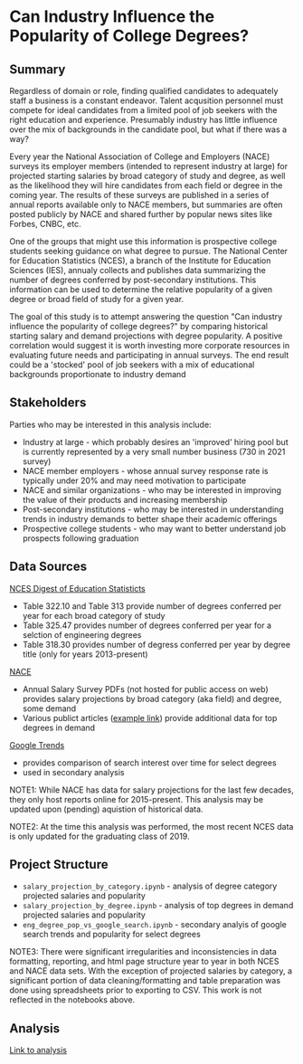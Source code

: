 # Can Industry Influence the Popularity of College Degrees?

## Summary

Regardless of domain or role, finding qualified candidates to adequately staff a business is a constant endeavor. Talent acqusition personnel must compete for ideal candidates from a limited pool of job seekers with the right education and experience. Presumably industry has little influence over the mix of backgrounds in the candidate pool, but what if there was a way?

Every year the National Association of College and Employers (NACE) surveys its employer members (intended to represent industry at large) for projected starting salaries by broad category of study and degree, as well as the likelihood they will hire candidates from each field or degree in the coming year. The results of these surveys are published in a series of annual reports available only to NACE members, but summaries are often posted publicly by NACE and shared further by popular news sites like Forbes, CNBC, etc. 

One of the groups that might use this information is prospective college students seeking guidance on what degree to pursue. The National Center for Education Statistics (NCES), a branch of the Institute for Education Sciences (IES), annualy collects and publishes data summarizing the number of degrees conferred by post-secondary institutions. This information can be used to determine the relative popularity of a given degree or broad field of study for a given year.

The goal of this study is to attempt answering the question "Can industry influence the popularity of college degrees?" by comparing historical starting salary and demand projections with degree popularity. A positive correlation would suggest it is worth investing more corporate resources in evaluating future needs and participating in annual surveys. The end result could be a 'stocked' pool of job seekers with a mix of educational backgrounds proportionate to industry demand


## Stakeholders

Parties who may be interested in this analysis include:
* Industry at large - which probably desires an 'improved' hiring pool but is currently represented by a very small number business (730 in 2021 survey)
* NACE member employers - whose annual survey response rate is typically under 20% and may need motivation to participate
* NACE and similar organizations - who may be interested in improving the value of their products and increasing membership
* Post-secondary institutions - who may be interested in understanding trends in industry demands to better shape their academic offerings
* Prospective college students - who may want to better understand job prospects following graduation

## Data Sources

[NCES Digest of Education Statisticts](https://nces.ed.gov/programs/digest/) 
* Table 322.10 and Table 313 provide number of degrees conferred per year for each broad category of study
* Table 325.47 provides number of degrees conferred per year for a selction of engineering degrees
* Table 318.30 provides number of degress conferred per year by degree title (only for years 2013-present)

[NACE](https://www.naceweb.org/)
* Annual Salary Survey PDFs (not hosted for public access on web) provides salary projections by broad category (aka field) and degree, some demand
* Various publict articles ([example link](https://www.naceweb.org/job-market/trends-and-predictions/demand-greatest-for-bachelors-grads-business-majors/)) provide additional data for top degrees in demand

[Google Trends](https://trends.google.com/trends/explore?date=all&geo=US&q=Chemical%20Engineering,Civil%20Engineering,Electrical%20engineering,Mechanical%20Engineering)
* provides comparison of search interest over time for select degrees
* used in secondary analysis

NOTE1: While NACE has data for salary projections for the last few decades, they only host reports online for 2015-present. This analysis may be updated upon (pending) aquistion of historical data.

NOTE2: At the time this analysis was performed, the most recent NCES data is only updated for the graduating class of 2019.

## Project Structure

* `salary_projection_by_category.ipynb` - analysis of degree category projected salaries and popularity
* `salary_projection_by_degree.ipynb` - analysis of top degrees in demand projected salaries and popularity
* `eng_degree_pop_vs_google_search.ipynb` - secondary analyis of google search trends and popularity for select degrees

NOTE3: There were significant irregularities and inconsistencies in data formatting, reporting, and html page structure year to year in both NCES and NACE data sets. With the exception of projected salaries by category, a significant portion of data cleaning/formatting and table preparation was done using spreadsheets prior to exporting to CSV. This work is not reflected in the notebooks above.

## Analysis
[Link to analysis](https://docs.google.com/presentation/d/1HF4T0sFef_YHwk7FydWbwnZrndhqAm3punCwxtK50mM/edit?usp=sharing)

